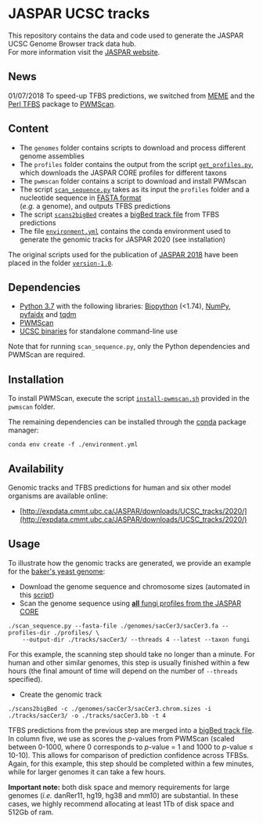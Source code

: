 # JASPAR UCSC tracks
This repository contains the data and code used to generate the JASPAR UCSC Genome Browser track data hub.</br>For more information visit the [JASPAR website](http://jaspar.genereg.net/genome-tracks/#ucsc_tracks).

## News
01/07/2018 To speed-up TFBS predictions, we switched from [MEME](http://meme-suite.org/doc/overview.html) and the [Perl TFBS](http://tfbs.genereg.net) package to [PWMScan](http://ccg.vital-it.ch/pwmscan).

## Content
* The `genomes` folder contains scripts to download and process different genome assemblies
* The `profiles` folder contains the output from the script [`get_profiles.py`](https://github.com/wassermanlab/JASPAR-UCSC-tracks/blob/master/profiles/get_profiles.py), which downloads the JASPAR CORE profiles for different taxons
* The `pwmscan` folder contains a script to download and install PWMscan
* The script [`scan_sequence.py`](https://github.com/wassermanlab/JASPAR-UCSC-tracks/blob/master/scan_sequence.py) takes as its input the `profiles` folder and a nucleotide sequence in [FASTA format](https://en.wikipedia.org/wiki/FASTA_format)</br>(*e.g.* a genome), and outputs TFBS predictions
* The script [`scans2bigBed`](https://github.com/wassermanlab/JASPAR-UCSC-tracks/blob/master/scans2bigBed) creates a [bigBed track file](https://genome.ucsc.edu/goldenPath/help/bigBed.html) from TFBS predictions
* The file [`environment.yml`](https://github.com/wassermanlab/JASPAR-UCSC-tracks/blob/master/environment.yml) contains the conda environment used to generate the genomic tracks for JASPAR 2020 (see installation)

The original scripts used for the publication of [JASPAR 2018](https://doi.org/10.1093/nar/gkx1126) have been placed in the folder [`version-1.0`](https://github.com/wassermanlab/JASPAR-UCSC-tracks/tree/master/version-1.0).

## Dependencies
* [Python 3.7](https://www.python.org/download/releases/3.7/) with the following libraries: [Biopython](http://biopython.org) (<1.74), [NumPy](http://www.numpy.org), [pyfaidx](https://peerj.com/preprints/970/) and [tqdm](https://tqdm.github.io)
* [PWMScan](http://ccg.vital-it.ch/pwmscan)
* [UCSC binaries](http://hgdownload.cse.ucsc.edu/admin/exe/) for standalone command-line use

Note that for running `scan_sequence.py`, only the Python dependencies and PWMScan are required.

## Installation
To install PWMScan, execute the script [`install-pwmscan.sh`](https://github.com/wassermanlab/JASPAR-UCSC-tracks/blob/master/pwmscan/install-pwmscan.sh) provided in the `pwmscan` folder.

The remaining dependencies can be installed through the [conda](https://docs.conda.io/en/latest/) package manager:
```
conda env create -f ./environment.yml
```

## Availability
Genomic tracks and TFBS predictions for human and six other model organisms are available online:
* [http://expdata.cmmt.ubc.ca/JASPAR/downloads/UCSC_tracks/2020/](http://expdata.cmmt.ubc.ca/JASPAR/downloads/UCSC_tracks/2020/)

## Usage
To illustrate how the genomic tracks are generated, we provide an example for the [baker's yeast genome](https://www.ncbi.nlm.nih.gov/assembly/GCF_000146045.2/):
* Download the genome sequence and chromosome sizes (automated in this [script](https://github.com/wassermanlab/JASPAR-UCSC-tracks/blob/master/genomes/sacCer3/sacCer3.sh))
* Scan the genome sequence using [**all** fungi profiles from the JASPAR CORE](http://jaspar.genereg.net/search?q=&collection=CORE&tax_group=fungi)
```
./scan_sequence.py --fasta-file ./genomes/sacCer3/sacCer3.fa --profiles-dir ./profiles/ \
    --output-dir ./tracks/sacCer3/ --threads 4 --latest --taxon fungi
```
For this example, the scanning step should take no longer than a minute. For human and other similar genomes, this step is usually finished within a few hours (the final amount of time will depend on the number of `--threads` specified).
* Create the genomic track
```
./scans2bigBed -c ./genomes/sacCer3/sacCer3.chrom.sizes -i ./tracks/sacCer3/ -o ./tracks/sacCer3.bb -t 4
```
TFBS predictions from the previous step are merged into a [bigBed track file](https://genome.ucsc.edu/goldenPath/help/bigBed.html). In column five, we use as scores the <i>p</i>-values from PWMScan (scaled between 0-1000, where 0 corresponds to <i>p</i>-value = 1 and 1000 to <i>p</i>-value ≤ 10-10). This allows for comparison of prediction confidence across TFBSs. Again, for this example, this step should be completed within a few minutes, while for larger genomes it can take a few hours.

**Important note:** both disk space and memory requirements for large genomes (*i.e.* danRer11, hg19, hg38 and mm10) are substantial. In these cases, we highly recommend allocating at least 1Tb of disk space and 512Gb of ram.